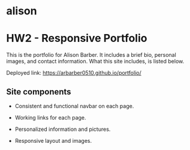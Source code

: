 # alison

# HW2 - Responsive Portfolio

This is the portfolio for Alison Barber. It includes a brief bio, personal images, and contact information. 
What this site includes, is listed below. 

Deployed link: https://arbarber0510.github.io/portfolio/



## Site components

* Consistent and functional navbar on each page.

* Working links for each page. 

* Personalized information and pictures.

* Responsive layout and images.
